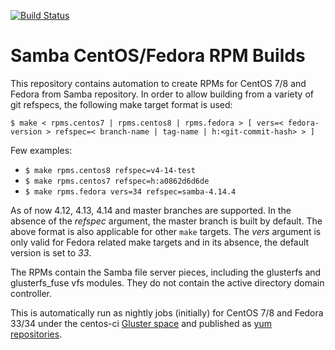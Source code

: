 [![Build Status](https://ci.centos.org/buildStatus/icon?job=gluster_nightly-samba-rpm-builds)](https://ci.centos.org/view/Gluster/job/gluster_nightly-samba-rpm-builds/)

# Samba CentOS/Fedora RPM Builds

This repository contains automation to create RPMs for CentOS 7/8 and Fedora
from Samba repository. In order to allow building from a variety of git refspecs,
the following make target format is used:

`$ make < rpms.centos7 | rpms.centos8 | rpms.fedora > [ vers=< fedora-version > refspec=< branch-name | tag-name | h:<git-commit-hash> > ]`

Few examples:

- `$ make rpms.centos8 refspec=v4-14-test`
- `$ make rpms.centos7 refspec=h:a0862d6d6de`
- `$ make rpms.fedora vers=34 refspec=samba-4.14.4`

As of now 4.12, 4.13, 4.14 and master branches are supported. In the absence of the
_refspec_ argument, the master branch is built by default. The above format is also
applicable for other `make` targets. The *vers* argument is only valid for
Fedora related make targets and in its absence, the default version is set to *33*.

The RPMs contain the Samba file server pieces, including the glusterfs and
glusterfs_fuse vfs modules. They do not contain the active directory domain
controller.

This is automatically run as nightly jobs (initially) for CentOS 7/8 and Fedora
33/34 under the centos-ci [Gluster space](https://ci.centos.org/view/Gluster/) and
published as [yum repositories](http://artifacts.ci.centos.org/gluster/nightly-samba/).
